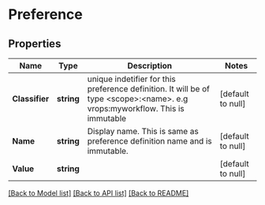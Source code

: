 # Preference

## Properties
Name | Type | Description | Notes
------------ | ------------- | ------------- | -------------
**Classifier** | **string** | unique indetifier for this preference definition. It will be of type &lt;scope&gt;:&lt;name&gt;. e.g vrops:myworkflow. This is immutable  | [default to null]
**Name** | **string** | Display name. This is same as preference definition name and is immutable.  | [default to null]
**Value** | **string** |  | [default to null]

[[Back to Model list]](../README.md#documentation-for-models) [[Back to API list]](../README.md#documentation-for-api-endpoints) [[Back to README]](../README.md)


